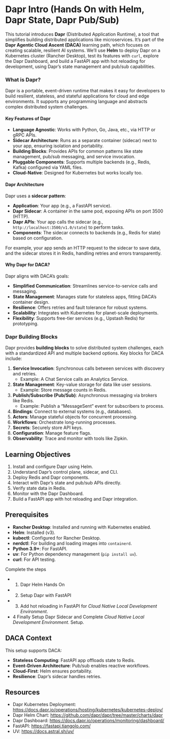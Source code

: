 # Dapr Intro (Hands On with Helm, Dapr State, Dapr Pub/Sub)

This tutorial introduces **Dapr** (Distributed Application Runtime), a tool that simplifies building distributed applications like microservices. It’s part of the **Dapr Agentic Cloud Ascent (DACA)** learning path, which focuses on creating scalable, resilient AI systems. We’ll use **Helm** to deploy Dapr on a Kubernetes cluster (Rancher Desktop), test its features with `curl`, explore the Dapr Dashboard, and build a FastAPI app with hot reloading for development, using Dapr’s state management and pub/sub capabilities.

### What is Dapr?
Dapr is a portable, event-driven runtime that makes it easy for developers to build resilient, stateless, and stateful applications for cloud and edge environments. It supports any programming language and abstracts complex distributed system challenges.

#### Key Features of Dapr
- **Language Agnostic**: Works with Python, Go, Java, etc., via HTTP or gRPC APIs.
- **Sidecar Architecture**: Runs as a separate container (sidecar) next to your app, ensuring isolation and portability.
- **Building Blocks**: Provides APIs for common patterns like state management, pub/sub messaging, and service invocation.
- **Pluggable Components**: Supports multiple backends (e.g., Redis, Kafka) configured via YAML files.
- **Cloud-Native**: Designed for Kubernetes but works locally too.

#### Dapr Architecture
Dapr uses a **sidecar pattern**:
- **Application**: Your app (e.g., a FastAPI service).
- **Dapr Sidecar**: A container in the same pod, exposing APIs on port 3500 (HTTP).
- **Dapr APIs**: Your app calls the sidecar (e.g., `http://localhost:3500/v1.0/state`) to perform tasks.
- **Components**: The sidecar connects to backends (e.g., Redis for state) based on configuration.

For example, your app sends an HTTP request to the sidecar to save data, and the sidecar stores it in Redis, handling retries and errors transparently.

#### Why Dapr for DACA?
Dapr aligns with DACA’s goals:
- **Simplified Communication**: Streamlines service-to-service calls and messaging.
- **State Management**: Manages state for stateless apps, fitting DACA’s container design.
- **Resilience**: Offers retries and fault tolerance for robust systems.
- **Scalability**: Integrates with Kubernetes for planet-scale deployments.
- **Flexibility**: Supports free-tier services (e.g., Upstash Redis) for prototyping.

### Dapr Building Blocks
Dapr provides **building blocks** to solve distributed system challenges, each with a standardized API and multiple backend options. Key blocks for DACA include:
1. **Service Invocation**: Synchronous calls between services with discovery and retries.
   - Example: A Chat Service calls an Analytics Service.
2. **State Management**: Key-value storage for data like user sessions.
   - Example: Store message counts in Redis.
3. **Publish/Subscribe (Pub/Sub)**: Asynchronous messaging via brokers like Redis.
   - Example: Publish a “MessageSent” event for subscribers to process.
4. **Bindings**: Connect to external systems (e.g., databases).
5. **Actors**: Manage stateful objects for concurrent processing.
6. **Workflows**: Orchestrate long-running processes.
7. **Secrets**: Securely store API keys.
8. **Configuration**: Manage feature flags.
9. **Observability**: Trace and monitor with tools like Zipkin.

## Learning Objectives
1. Install and configure Dapr using Helm.
2. Understand Dapr’s control plane, sidecar, and CLI.
3. Deploy Redis and Dapr components.
4. Interact with Dapr’s state and pub/sub APIs directly.
5. Verify state data in Redis.
6. Monitor with the Dapr Dashboard.
7. Build a FastAPI app with hot reloading and Dapr integration.

## Prerequisites
- **Rancher Desktop**: Installed and running with Kubernetes enabled.
- **Helm**: Installed (v3).
- **kubectl**: Configured for Rancher Desktop.
- **nerdctl**: For building and loading images into `containerd`.
- **Python 3.9+**: For FastAPI.
- **uv**: For Python dependency management (`pip install uv`).
- **curl**: For API testing.

Complete the steps 
- 1. Dapr Helm Hands On
- 2. Setup Dapr with FastAPI
- 3. Add hot reloading in FastAPI for *Cloud Native Local Development Environment*.
- 4 Finally Setup Dapr Sidecar and Complete  *Cloud Native Local Development Environment*. Setup.

## DACA Context
This setup supports DACA:
- **Stateless Computing**: FastAPI app offloads state to Redis.
- **Event-Driven Architecture**: Pub/sub enables reactive workflows.
- **Cloud-First**: Helm ensures portability.
- **Resilience**: Dapr’s sidecar handles retries.

## Resources
- Dapr Kubernetes Deployment: https://docs.dapr.io/operations/hosting/kubernetes/kubernetes-deploy/
- Dapr Helm Chart: https://github.com/dapr/dapr/tree/master/charts/dapr
- Dapr Dashboard: https://docs.dapr.io/operations/monitoring/dashboard/
- FastAPI: https://fastapi.tiangolo.com/
- UV: https://docs.astral.sh/uv/